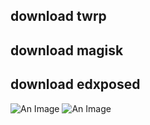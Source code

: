 ## download twrp
## download magisk
## download edxposed
![An Image](/xp1.jpg)
![An Image](/xp2.jpg)
<disqus/>